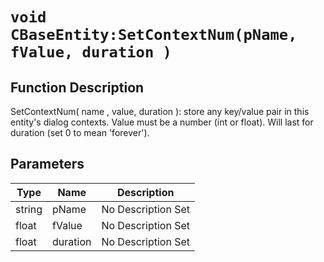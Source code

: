 # `void CBaseEntity:SetContextNum(pName, fValue, duration )`
## Function Description
SetContextNum( name , value, duration ): store any key/value pair in this entity's dialog contexts. Value must be a number (int or float). Will last for duration (set 0 to mean 'forever').
## Parameters
Type|Name|Description
--|--|--
string|pName|No Description Set
float|fValue|No Description Set
float|duration|No Description Set
